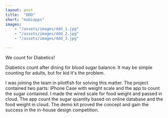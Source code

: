 ```yaml
---
layout: post
title:  "DDD"
short: "mobiapps"
images: 
    - "/assets/images/ddd_1.jpg"
    - "/assets/images/ddd_2.jpg"
    - "/assets/images/ddd_3.jpg"

---
```

We count for Diabetics!

Diabetics count after dining for blood sugar balance. It may be simple counting for adults, but for kid it's the problem.

I was joining the team in pilotfish for solving this matter. The project contained two parts: iPhone Case with weight scale and the app to count the sugar contained. I made the wired scale for food weight and passed in cloud. The app count the sugar quantity based on online database and the food weight in cloud. The demo kit proved the concept and gain the success in the in-house design competition.
